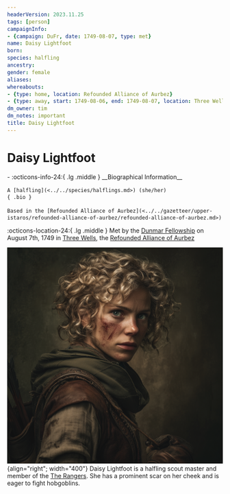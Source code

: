 ```yaml
---
headerVersion: 2023.11.25
tags: [person]
campaignInfo:
- {campaign: DuFr, date: 1749-08-07, type: met}
name: Daisy Lightfoot
born:
species: halfling
ancestry:
gender: female
aliases:
whereabouts:
- {type: home, location: Refounded Alliance of Aurbez}
- {type: away, start: 1749-08-06, end: 1749-08-07, location: Three Wells}
dm_owner: tim
dm_notes: important
title: Daisy Lightfoot
---
```

# Daisy Lightfoot
<div class="grid cards ext-narrow-margin ext-one-column" markdown>
- :octicons-info-24:{ .lg .middle } __Biographical Information__

    A [halfling](<../../species/halflings.md>) (she/her)  
    { .bio }

    Based in the [Refounded Alliance of Aurbez](<../../gazetteer/upper-istaros/refounded-alliance-of-aurbez/refounded-alliance-of-aurbez.md>)
</div>



:octicons-location-24:{ .lg .middle } Met by the [Dunmar Fellowship](<../pcs/dunmar-fellowship/dunmar-fellowship.md>) on August 7th, 1749 in [Three Wells](<../../gazetteer/upper-istaros/refounded-alliance-of-aurbez/three-wells.md>), the [Refounded Alliance of Aurbez](<../../gazetteer/upper-istaros/refounded-alliance-of-aurbez/refounded-alliance-of-aurbez.md>)  


![Daisy Lightfoot](../../assets/daisy-lightfoot.png){align="right"; width="400"} Daisy Lightfoot is a halfling scout master and member of the [The Rangers](<../../groups/the-rangers.md>).  She has a prominent scar on her cheek and is eager to fight hobgoblins.

